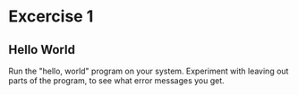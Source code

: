 <h1>Excercise 1</h1>
<h2>Hello World</h2>
Run the "hello, world" program on your system. Experiment with leaving out parts of the program, to see what error messages you get.